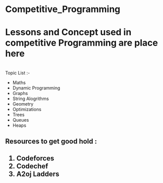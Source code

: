 # Competitive_Programming

<h1> Lessons and Concept used in competitive Programming are place here </h1>
<br>
Topic List :- 

<ul>
  <li>Maths</li>
  <li>Dynamic Programming</li>  
  <li>Graphs</li>
  <li>String Alogrithms</li>
  <li>Geometry</li>
  <li>Optimizations</li>
  <li>Trees</li>
  <li>Queues</li>
  <li>Heaps</li>
</ul>

<h2> Resources to get good hold :  <h2>
<ol>
  <li> Codeforces </li>
  <li> Codechef </li>
  <li> A2oj Ladders </li>
</ol>
